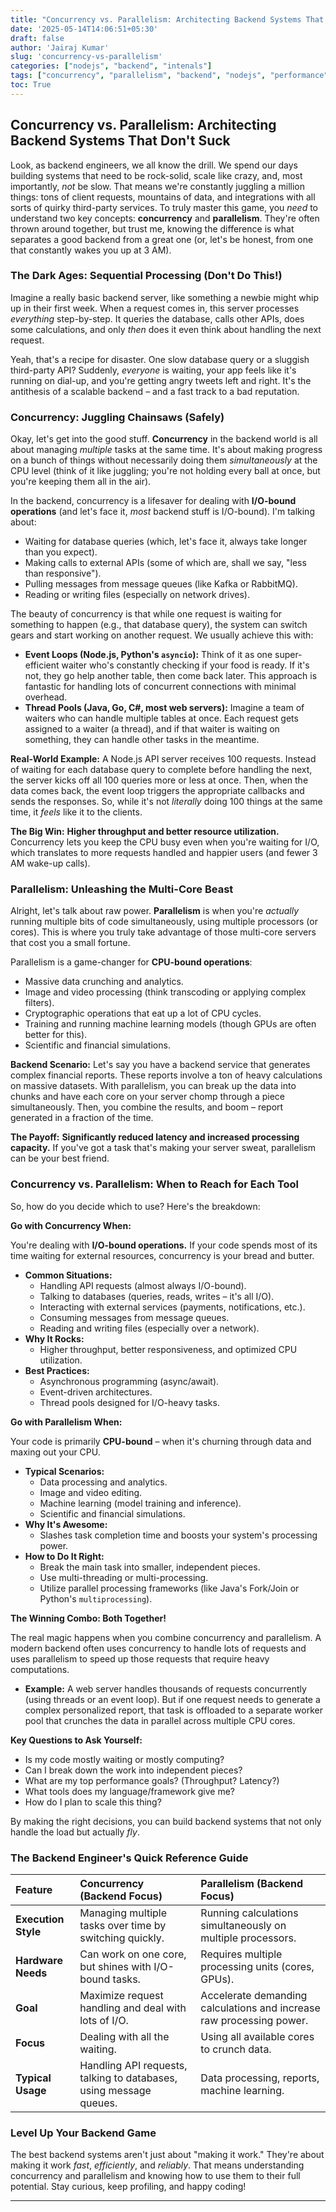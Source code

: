 ```yaml
---
title: "Concurrency vs. Parallelism: Architecting Backend Systems That Don't Suck"
date: '2025-05-14T14:06:51+05:30'
draft: false
author: 'Jairaj Kumar'
slug: 'concurrency-vs-parallelism'
categories: ["nodejs", "backend", "intenals"]
tags: ["concurrency", "parallelism", "backend", "nodejs", "performance", "scalability"]
toc: True
---
```

## Concurrency vs. Parallelism: Architecting Backend Systems That Don't Suck

Look, as backend engineers, we all know the drill. We spend our days building systems that need to be rock-solid, scale like crazy, and, most importantly, *not* be slow. That means we're constantly juggling a million things: tons of client requests, mountains of data, and integrations with all sorts of quirky third-party services. To truly master this game, you *need* to understand two key concepts: **concurrency** and **parallelism**. They're often thrown around together, but trust me, knowing the difference is what separates a good backend from a great one (or, let's be honest, from one that constantly wakes you up at 3 AM).

### The Dark Ages: Sequential Processing (Don't Do This!)

Imagine a really basic backend server, like something a newbie might whip up in their first week. When a request comes in, this server processes *everything* step-by-step. It queries the database, calls other APIs, does some calculations, and only *then* does it even think about handling the next request.

Yeah, that's a recipe for disaster. One slow database query or a sluggish third-party API? Suddenly, *everyone* is waiting, your app feels like it's running on dial-up, and you're getting angry tweets left and right. It's the antithesis of a scalable backend – and a fast track to a bad reputation.

### Concurrency: Juggling Chainsaws (Safely)

Okay, let's get into the good stuff. **Concurrency** in the backend world is all about managing *multiple* tasks at the same time. It's about making progress on a bunch of things without necessarily doing them *simultaneously* at the CPU level (think of it like juggling; you're not holding every ball at once, but you're keeping them all in the air).

In the backend, concurrency is a lifesaver for dealing with **I/O-bound operations** (and let's face it, *most* backend stuff is I/O-bound). I'm talking about:

*   Waiting for database queries (which, let's face it, always take longer than you expect).
*   Making calls to external APIs (some of which are, shall we say, "less than responsive").
*   Pulling messages from message queues (like Kafka or RabbitMQ).
*   Reading or writing files (especially on network drives).

The beauty of concurrency is that while one request is waiting for something to happen (e.g., that database query), the system can switch gears and start working on another request. We usually achieve this with:

*   **Event Loops (Node.js, Python's `asyncio`):** Think of it as one super-efficient waiter who's constantly checking if your food is ready. If it's not, they go help another table, then come back later. This approach is fantastic for handling lots of concurrent connections with minimal overhead.
*   **Thread Pools (Java, Go, C#, most web servers):** Imagine a team of waiters who can handle multiple tables at once. Each request gets assigned to a waiter (a thread), and if that waiter is waiting on something, they can handle other tasks in the meantime.

**Real-World Example:** A Node.js API server receives 100 requests. Instead of waiting for each database query to complete before handling the next, the server kicks off all 100 queries more or less at once. Then, when the data comes back, the event loop triggers the appropriate callbacks and sends the responses. So, while it's not *literally* doing 100 things at the same time, it *feels* like it to the clients.

**The Big Win:** **Higher throughput and better resource utilization.** Concurrency lets you keep the CPU busy even when you're waiting for I/O, which translates to more requests handled and happier users (and fewer 3 AM wake-up calls).

### Parallelism: Unleashing the Multi-Core Beast

Alright, let's talk about raw power. **Parallelism** is when you're *actually* running multiple bits of code simultaneously, using multiple processors (or cores). This is where you truly take advantage of those multi-core servers that cost you a small fortune.

Parallelism is a game-changer for **CPU-bound operations**:

*   Massive data crunching and analytics.
*   Image and video processing (think transcoding or applying complex filters).
*   Cryptographic operations that eat up a lot of CPU cycles.
*   Training and running machine learning models (though GPUs are often better for this).
*   Scientific and financial simulations.

**Backend Scenario:** Let's say you have a backend service that generates complex financial reports. These reports involve a ton of heavy calculations on massive datasets. With parallelism, you can break up the data into chunks and have each core on your server chomp through a piece simultaneously. Then, you combine the results, and boom – report generated in a fraction of the time.

**The Payoff:** **Significantly reduced latency and increased processing capacity.** If you've got a task that's making your server sweat, parallelism can be your best friend.

### Concurrency vs. Parallelism: When to Reach for Each Tool

So, how do you decide which to use? Here's the breakdown:

**Go with Concurrency When:**

You're dealing with **I/O-bound operations.** If your code spends most of its time waiting for external resources, concurrency is your bread and butter.

*   **Common Situations:**
    *   Handling API requests (almost always I/O-bound).
    *   Talking to databases (queries, reads, writes – it's all I/O).
    *   Interacting with external services (payments, notifications, etc.).
    *   Consuming messages from message queues.
    *   Reading and writing files (especially over a network).
*   **Why It Rocks:**
    *   Higher throughput, better responsiveness, and optimized CPU utilization.
*   **Best Practices:**
    *   Asynchronous programming (async/await).
    *   Event-driven architectures.
    *   Thread pools designed for I/O-heavy tasks.

**Go with Parallelism When:**

Your code is primarily **CPU-bound** – when it's churning through data and maxing out your CPU.

*   **Typical Scenarios:**
    *   Data processing and analytics.
    *   Image and video editing.
    *   Machine learning (model training and inference).
    *   Scientific and financial simulations.
*   **Why It's Awesome:**
    *   Slashes task completion time and boosts your system's processing power.
*   **How to Do It Right:**
    *   Break the main task into smaller, independent pieces.
    *   Use multi-threading or multi-processing.
    *   Utilize parallel processing frameworks (like Java's Fork/Join or Python's `multiprocessing`).

**The Winning Combo: Both Together!**

The real magic happens when you combine concurrency and parallelism. A modern backend often uses concurrency to handle lots of requests and uses parallelism to speed up those requests that require heavy computations.

*   **Example:** A web server handles thousands of requests concurrently (using threads or an event loop). But if one request needs to generate a complex personalized report, that task is offloaded to a separate worker pool that crunches the data in parallel across multiple CPU cores.

**Key Questions to Ask Yourself:**

*   Is my code mostly waiting or mostly computing?
*   Can I break down the work into independent pieces?
*   What are my top performance goals? (Throughput? Latency?)
*   What tools does my language/framework give me?
*   How do I plan to scale this thing?

By making the right decisions, you can build backend systems that not only handle the load but actually *fly*.

### The Backend Engineer's Quick Reference Guide

| Feature          | Concurrency (Backend Focus)                                          | Parallelism (Backend Focus)                                            |
| :--------------- | :------------------------------------------------------------------- | :--------------------------------------------------------------------- |
| **Execution Style** | Managing multiple tasks over time by switching quickly.            | Running calculations simultaneously on multiple processors.           |
| **Hardware Needs** | Can work on one core, but shines with I/O-bound tasks.             | Requires multiple processing units (cores, GPUs).                       |
| **Goal**         | Maximize request handling and deal with lots of I/O.              | Accelerate demanding calculations and increase raw processing power.  |
| **Focus**        | Dealing with all the waiting.                                        | Using all available cores to crunch data.                               |
| **Typical Usage** | Handling API requests, talking to databases, using message queues. | Data processing, reports, machine learning.                           |

### Level Up Your Backend Game

The best backend systems aren't just about "making it work." They're about making it work *fast*, *efficiently*, and *reliably*. That means understanding concurrency and parallelism and knowing how to use them to their full potential.
Stay curious, keep profiling, and happy coding!

---